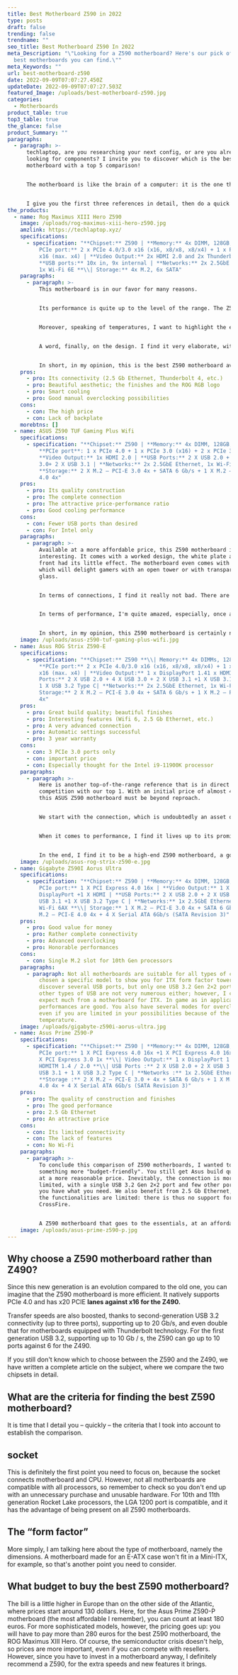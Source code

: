 ```yaml
---
title: Best Motherboard Z590 in 2022
type: posts
draft: false
trending: false
trendname: ""
seo_title: Best Motherboard Z590 In 2022
meta_Description: "\"Looking for a Z590 motherboard? Here's our pick of the 5
  best motherboards you can find.\""
meta_Keywords: ""
url: best-motherboard-z590
date: 2022-09-09T07:07:27.450Z
updateDate: 2022-09-09T07:07:27.503Z
featured_Image: /uploads/best-motherboard-z590.jpg
categories:
  - Motherboards
product_table: true
top3_table: true
the_glance: false
product_Summary: ""
paragraphs:
  - paragraph: >-
      techlaptop, are you researching your next config, or are you already
      looking for components? I invite you to discover which is the best Z590
      motherboard with a top 5 comparison! 


      The motherboard is like the brain of a computer: it is the one that manages all the components, their interactions and their proper functioning. Inevitably, choosing a good reference is therefore essential in the assembly of your gaming PC. I present to you for this purpose a comparison of the best Z590 motherboards.


      I give you the first three references in detail, then do a quick update on the next two products.
the_products:
  - name: Rog Maximus XIII Hero Z590
    image: /uploads/rog-maximus-xiii-hero-z590.jpg
    amzlink: https://techlaptop.xyz/
    specifications:
      - specification: "**Chipset:** Z590 | **Memory:** 4x DIMM, 128GB, DDR4-5333 **\\|
          PCIe port:** 2 x PCIe 4.0/3.0 x16 (x16, x8/x8, x8/x4) + 1 x PCIe 3.0
          x16 (max. x4) | **Video Output:** 2x HDMI 2.0 and 2x Thunderbolt 4 |
          **USB ports:** 10x in, 9x internal | **Networks:** 2x 2.5GbE Ethernet,
          1x Wi-Fi 6E **\\| Storage:** 4x M.2, 6x SATA"
    paragraphs:
      - paragraph: >-
          This motherboard is in our favor for many reasons.


          Its performance is quite up to the level of the range. The Z590 motherboard has developed connectivity, notably offering a dual 2.5 Gb Ethernet port as well as two other Thunderbolt 4 ports. In addition, the four ports for SSDs are welcome as part of a scalable config. The ASUS Z590 also allows you to indulge in overclocking, which can be managed by artificial intelligence. Personally, I recommend that you switch to manual instead, because the Adaptive Boost Technology mode certainly boosts performance, but in return for higher temperatures.


          Moreover, speaking of temperatures, I want to highlight the efficient heat dissipation of this model. Asus relies on artificial intelligence to regulate the speed of the fans and thus frankly reduce noise pollution.


          A word, finally, on the design. I find it very elaborate, with an aluminum heat sink that is still quite imposing. The finishes are of high quality and give a neat appearance to the whole, for example for the logo. This one is RGB, so you can enjoy stylish effects and colors. It's a little extra in the context of an open tower or with transparent glass. However, big regret: no backplate, while many manufacturers do in this pricing bracket.


          In short, in my opinion, this is the best Z590 motherboard available on the market, although it obviously comes at a high price.
    pros:
      - pro: Its connectivity (2.5 Gb Ethernet, Thunderbolt 4, etc.)
      - pro: Beautiful aesthetic; the finishes and the ROG RGB logo
      - pro: Smart cooling
      - pro: Good manual overclocking possibilities
    cons:
      - con: The high price
      - con: Lack of backplate
    morebtns: []
  - name: ASUS Z590 TUF Gaming Plus Wifi
    specifications:
      - specification: "**Chipset:** Z590 | **Memory:** 4x DIMM, 128GB, DDR4-5133 |
          **PCIe port**: 1 x PCIe 4.0 + 1 x PCIe 3.0 (x16) + 2 x PCIe 3.0 (1x) |
          **Video Output:** 1x HDMI 2.0 | **USB Ports:** 2 X USB 2.0 + 2 X USB
          3.0+ 2 X USB 3.1 | **Networks:** 2x 2.5GbE Ethernet, 1x Wi-Fi 6 AX |
          **Storage:** 2 X M.2 – PCI-E 3.0 4x + SATA 6 Gb/s + 1 X M.2 – PCI-E
          4.0 4x"
    pros:
      - pro: Its quality construction
      - pro: The complete connection
      - pro: The attractive price-performance ratio
      - pro: Good cooling performance
    cons:
      - con: Fewer USB ports than desired
      - con: For Intel only
    paragraphs:
      - paragraph: >-
          Available at a more affordable price, this Z590 motherboard is very
          interesting. It comes with a worked design, the white plate at the
          front had its little effect. The motherboard even comes with RGB,
          which will delight gamers with an open tower or with transparent
          glass.


          In terms of connections, I find it really not bad. There are therefore several USB ports, including a USB 3.2 Gen 2×2 port, two previous generation ports, 5 USB 3.1 Gen 1 and, finally, 6 USB 2.0 ports. So there are enough inputs for multiple devices. In addition, there is an HDMI port and a DisplayPort 1.4. For storage, there are 3 M.2 ports and 6 SATA ports. It is therefore complete in my eyes, even if it appears that the position of the SATA ports is not optimal for cable management.


          In terms of performance, I'm quite amazed, especially, once again, given the price. In game and in application, the Z590 Asus Tuf Gaming Plus motherboard does well. For overclocking, we certainly have the Adaptive Boost, but again, I recommend rather to proceed manually if you know how to do it. From this perspective, cooling is better managed; moreover, the motherboard has the appropriate technologies to determine the power of the fans in an optimal way.


          In short, in my opinion, this Z590 motherboard is certainly not the best, but if you are looking for a solid and affordable option, this is the reference for you!
    image: /uploads/asus-z590-tuf-gaming-plus-wifi.jpg
  - name: Asus ROG Strix Z590-E
    specifications:
      - specification: "**Chipset:** Z590 **\\| Memory:** 4x DIMMs, 128GB, DDR4-5000 |
          **PCIe port:** 2 x PCIe 4.0/3.0 x16 (x16, x8/x8, x8/x4) + 1 x PCIe 3.0
          x16 (max. x4) | **Video Output:** 1 x DisplayPort 1.41 x HDMI™| **USB
          Ports:** 2 X USB 2.0 + 4 X USB 3.0 + 2 X USB 3.1 +1 X USB 3.1 Type C +
          1 X USB 3.2 Type C| **Networks:** 2x 2.5GbE Ethernet, 1x Wi-Fi 6**E|
          Storage:** 2 X M.2 – PCI-E 3.0 4x + SATA 6 Gb/s + 1 X M.2 – PCI-E 4.0
          4x"
    pros:
      - pro: Great build quality; beautiful finishes
      - pro: Interesting features (Wifi 6, 2.5 Gb Ethernet, etc.)
      - pro: A very advanced connection
      - pro: Automatic settings successful
      - pro: 3 year warranty
    cons:
      - con: 3 PCIe 3.0 ports only
      - con: important price
      - con: Especially thought for the Intel i9-11900K processor
    paragraphs:
      - paragraph: >-
          Here is another top-of-the-range reference that is in direct
          competition with our top 1. With an initial price of almost 400 euros,
          this ASUS Z590 motherboard must be beyond reproach.


          We start with the connection, which is undoubtedly an asset of this model. You have a total of 17 USB ports, 10 on the back and 7 on the front. Among them, I find in particular two USB 3.2 Gen 2×2 ports, for optimal transfer speeds. I'm also glad to have the Thunderbolt port back. For the rest, it remains classic, with the HDMI, the DP and the pins for the fans. There are two PCIe 4.0 ports, I would have liked to have one more; the same for PCIe 3.0, which is limited to 3 ports.


          When it comes to performance, I find it lives up to its promises. Stress tests as well as in-game tests give good results, but it is necessary to exploit a good config to extract the full potential of the Z590 motherboard. Therefore, I recommend this motherboard if you have an Intel i9-11900K processor, or want to get one. For overclocking, the dedicated software is interesting, with automatic settings; and don't worry, you have an "Advanced" mode to go further.


          In the end, I find it to be a high-end Z590 motherboard, a good alternative to our top 1. It is however quite niche, due to its performance and high pricing.
    image: /uploads/asus-rog-strix-z590-e.jpg
  - name: Gigabyte Z590I Aorus Ultra
    specifications:
      - specification: "**Chipset:** Z590 | **Memory:** 4x DIMM, 128GB, DDR4-3200 **\\|
          PCIe port:** 1 X PCI Express 4.0 16x | **Video Output:** 1 X
          DisplayPort +1 X HDMI | **USB Ports:** 2 X USB 2.0 + 2 X USB 3.0 + 3 X
          USB 3.1 +1 X USB 3.2 Type C | **Networks:** 1x 2.5GbE Ethernet, 1x
          Wi-Fi 6AX **\\| Storage:** 1 X M.2 – PCI-E 3.0 4x + SATA 6 Gb/s + 1 X
          M.2 – PCI-E 4.0 4x + 4 X Serial ATA 6Gb/s (SATA Revision 3)"
    pros:
      - pro: Good value for money
      - pro: Rather complete connectivity
      - pro: Advanced overclocking
      - pro: Honorable performances
    cons:
      - con: Single M.2 slot for 10th Gen processors
    paragraphs:
      - paragraph: Not all motherboards are suitable for all types of cases, so I've
          chosen a specific model to show you for ITX form factor towers. I
          discover several USB ports, but only one USB 3.2 Gen 2×2 port, and the
          other types of USB are not very numerous either; however, I can't
          expect much from a motherboard for ITX. In game as in application, the
          performances are good. You also have several modes for overclocking,
          even if you are limited in your possibilities because of the
          temperature.
    image: /uploads/gigabyte-z590i-aorus-ultra.jpg
  - name: Asus Prime Z590-P
    specifications:
      - specification: "**Chipset:** Z590 | **Memory:** 4x DIMM, 128GB, DDR4-5133 **\\|
          PCIe port:** 1 X PCI Express 4.0 16x +1 X PCI Express 4.0 16x (4x) + 2
          X PCI Express 3.0 1x **\\| Video Output:** 1 x DisplayPort 1.4 + 1 x
          HDMITM 1.4 / 2.0 **\\| USB Ports :** 2 X USB 2.0 + 2 X USB 3.0 + 1 X
          USB 3.1 + 1 X USB 3.2 Type C | **Networks :** 1x 2.5GbE Ethernet |
          **Storage :** 2 X M.2 – PCI-E 3.0 + 4x + SATA 6 Gb/s + 1 X M.2 – PCI-E
          4.0 4x + 4 X Serial ATA 6Gb/s (SATA Revision 3)"
    pros:
      - pro: The quality of construction and finishes
      - pro: The good performance
      - pro: 2.5 Gb Ethernet
      - pro: An attractive price
    cons:
      - con: Its limited connectivity
      - con: The lack of features
      - con: No Wi-Fi
    paragraphs:
      - paragraph: >-
          To conclude this comparison of Z590 motherboards, I wanted to present
          something more "budget-friendly". You still get Asus build quality but
          at a more reasonable price. Inevitably, the connection is more
          limited, with a single USB 3.2 Gen 2×2 port and few other ports, but
          you have what you need. We also benefit from 2.5 Gb Ethernet, even if
          the functionalities are limited: there is thus no support for SLI or
          CrossFire.


          A Z590 motherboard that goes to the essentials, at an affordable price in my opinion!
    image: /uploads/asus-prime-z590-p.jpg
---
```

## Why choose a Z590 motherboard rather than Z490?

Since this new generation is an evolution compared to the old one, you can imagine that the Z590 motherboard is more efficient. It natively supports PCIe 4.0 and has x20 PCIE **lanes against x16 for the Z490.**

Transfer speeds are also boosted, thanks to second-generation USB 3.2 connectivity (up to three ports), supporting up to 20 Gb/s, and even double that for motherboards equipped with Thunderbolt technology. For the first generation USB 3.2, supporting up to 10 Gb / s, the Z590 can go up to 10 ports against 6 for the Z490.

If you still don't know which to choose between the Z590 and the Z490, we have written a complete article on the subject, where we compare the two chipsets in detail.



## What are the criteria for finding the best Z590 motherboard?

It is time that I detail you – quickly – the criteria that I took into account to establish the comparison.

## socket

This is definitely the first point you need to focus on, because the socket connects motherboard and CPU. However, not all motherboards are compatible with all processors, so remember to check so you don't end up with an unnecessary purchase and unusable hardware. For 10th and 11th generation Rocket Lake processors, the LGA 1200 port is compatible, and it has the advantage of being present on all Z590 motherboards.

## The “form factor”

More simply, I am talking here about the type of motherboard, namely the dimensions. A motherboard made for an E-ATX case won't fit in a Mini-ITX, for example, so that's another point you need to consider.

## What budget to buy the best Z590 motherboard?

The bill is a little higher in Europe than on the other side of the Atlantic, where prices start around 130 dollars. Here, for the Asus Prime Z590-P motherboard (the most affordable I remember), you can count at least 180 euros. For more sophisticated models, however, the pricing goes up: you will have to pay more than 280 euros for the best Z590 motherboard, the ROG Maximus XIII Hero. Of course, the semiconductor crisis doesn't help, so prices are more important, even if you can compete with resellers. However, since you have to invest in a motherboard anyway, I definitely recommend a Z590, for the extra speeds and new features it brings.